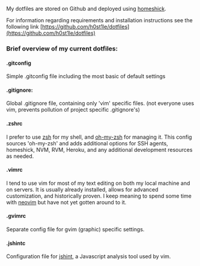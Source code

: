 My dotfiles are stored on Github and deployed using [homeshick](https://github.com/andsens/homeshick.git).

For information regarding requirements and installation instructions see the following link [https://github.com/h0st1le/dotfiles](https://github.com/h0st1le/dotfiles)

### Brief overview of my current dotfiles:

#### .gitconfig

Simple .gitconfig file including the most basic of default settings

#### .gitignore:

Global .gitignore file, containing only 'vim' specific files. (not everyone uses vim, prevents pollution of project specific .gitignore's)

#### .zshrc

I prefer to use [zsh](http://www.zsh.org/) for my shell, and [oh-my-zsh](https://github.com/robbyrussell/oh-my-zsh) for managing it. This config sources 'oh-my-zsh' and adds additional options for SSH agents, homeshick, NVM, RVM, Heroku, and any additional development resources as needed.

#### .vimrc

I tend to use vim for most of my text editing on both my local machine and on servers. It is usually already installed, allows for advanced customization, and historically proven. I keep meaning to spend some time with [neovim](https://github.com/neovim/neovim) but have not yet gotten around to it.

#### .gvimrc

Separate config file for gvim (graphic) specific settings.

#### .jshintc

Configuration file for [jshint](https://github.com/jshint/jshint), a Javascript analysis tool used by vim.
